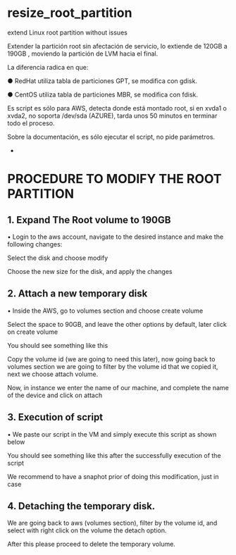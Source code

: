 # resize_root_partition
extend Linux root partition without issues

Extender la partición root sin afectación de servicio, lo extiende de 120GB a 190GB , moviendo la partición de LVM hacia el final.
 
La diferencia radica en que:

●	RedHat utiliza tabla de particiones GPT, se modifica con gdisk.

●	CentOS utiliza tabla de particiones MBR, se modifica con fdisk.


 
Es script es sólo para AWS, detecta donde está montado root, si en xvda1 o xvda2, no soporta /dev/sda (AZURE), tarda unos 50 minutos en terminar todo el proceso.
 
Sobre la documentación, es sólo ejecutar el script, no pide parámetros.


-

# PROCEDURE TO MODIFY THE ROOT PARTITION

## 1.	Expand The Root volume to 190GB

•	Login to the aws account, navigate to the desired instance and make the following changes:

Select the disk and choose modify
 
Choose the new size for the disk, and apply the changes
 




## 2.	Attach a new temporary disk

•	Inside the AWS, go to volumes section and choose create volume
 
Select the space to 90GB, and leave the other options by default, later click on create volume
 
You should see something like this
 
Copy the volume id (we are going to need this later), now going back to volumes section we are going to filter by the volume id that we copied it, next we choose attach volume.
 
Now, in instance we enter the name of our machine, and complete the name of the device and click on attach
 

## 3.	Execution of script

•	We paste our script in the VM and simply execute this script as shown below 

You should see something like this after the successfully execution of the script

We recommend to have a snaphot prior of doing this modification, just in case


## 4.	Detaching the temporary disk.

We are going back to aws (volumes section), filter by the volume id, and select with right click on the volume the detach option.

After this please proceed to delete the temporary volume.


